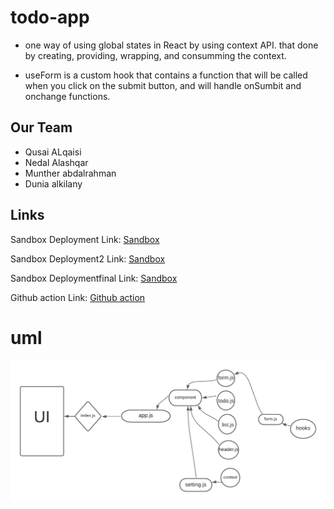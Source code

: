 # todo-app

- one way of using global states in React by using context API. that done by creating, providing, wrapping, and consumming the context.

- useForm is a custom hook that contains a function that will be called when you click on the submit button, and will handle onSumbit and onchange functions.

## Our Team 
- Qusai ALqaisi 
- Nedal Alashqar 
- Munther abdalrahman 
- Dunia alkilany

## Links

Sandbox Deployment Link: [Sandbox](https://codesandbox.io/s/small-pine-reczx)


Sandbox Deployment2 Link: [Sandbox](https://codesandbox.io/s/laughing-pike-oui5k)


Sandbox Deploymentfinal Link: [Sandbox](https://7ntxo.csb.app/)


Github action  Link: [Github action](https://github.com/qusaiqeisi/todo-app/actions/runs/1251205754)

# uml 
![](images/uml.png)
